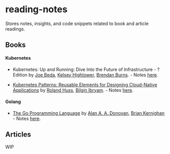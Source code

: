 # reading-notes
Stores notes, insights, and code snippets related to book and article readings.

## Books

#### Kubernetes

- Kubernetes: Up and Running: Dive Into the Future of Infrastructure - ? Edition by [Joe Beda](https://www.linkedin.com/in/jbeda/), [Kelsey Hightower](https://github.com/kelseyhightower), [Brendan Burns](https://github.com/brendandburns). - Notes [here](https://github.com/slucasandrade/reading-notes/tree/master/books/kubernetes/Kubernetes:_Up_and_Running:_Dive_Into_the_Future_of_Infrastructure).

- [Kubernetes Patterns: Reusable Elements for Designing Cloud-Native Applications](https://k8spatterns.io/) by [Roland Huss](https://ro14nd.de/), [Bilgin Ibryam](https://github.com/bibryam). - Notes [here](https://github.com/slucasandrade/reading-notes/tree/master/books/kubernetes/Kubernetes_Patterns:_Reusable_Elements_for_Designing_Cloud-Native_Applications).

#### Golang

- [The Go Programming Language](https://www.gopl.io/) by [Alan A. A. Donovan](https://github.com/adonovan), [Brian Kernighan](https://www.cs.princeton.edu/~bwk/) - Notes [here](https://github.com/slucasandrade/reading-notes/tree/master/books/golang/The_Go_Programming_Language).

## Articles

WIP
